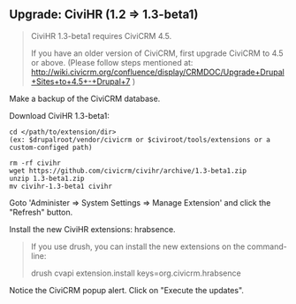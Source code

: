 ## Upgrade: CiviHR (1.2 => 1.3-beta1)

> CiviHR 1.3-beta1 requires CiviCRM 4.5.
>
> If you have an older version of CiviCRM, first upgrade CiviCRM to 4.5 or above.
> (Please follow steps mentioned at:
> http://wiki.civicrm.org/confluence/display/CRMDOC/Upgrade+Drupal+Sites+to+4.5+-+Drupal+7 )

Make a backup of the CiviCRM database.

Download CiviHR 1.3-beta1:

```
cd </path/to/extension/dir>
(ex: $drupalroot/vendor/civicrm or $civiroot/tools/extensions or a custom-configed path)

rm -rf civihr
wget https://github.com/civicrm/civihr/archive/1.3-beta1.zip
unzip 1.3-beta1.zip
mv civihr-1.3-beta1 civihr
```
Goto 'Administer => System Settings => Manage Extension' and click the "Refresh" button.

Install the new CiviHR extensions: hrabsence.

> If you use drush, you can install the new extensions on the command-line:
>
> drush cvapi extension.install keys=org.civicrm.hrabsence

Notice the CiviCRM popup alert. Click on "Execute the updates".